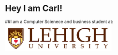 # Hey I am Carl! 
##I am a Computer Scienece and business student at: ![Lehigh University](image/LehighUniversity.png)
